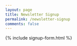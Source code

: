 ```yaml
---
layout: page
title: Newsletter Signup
permalink: /newsletter-signup
comments: false
---
```


<div class="row">
  <div class="text-center">
    <div class="col-md-12">
      {% include signup-form.html %}
    </div>
    </div>
</div>